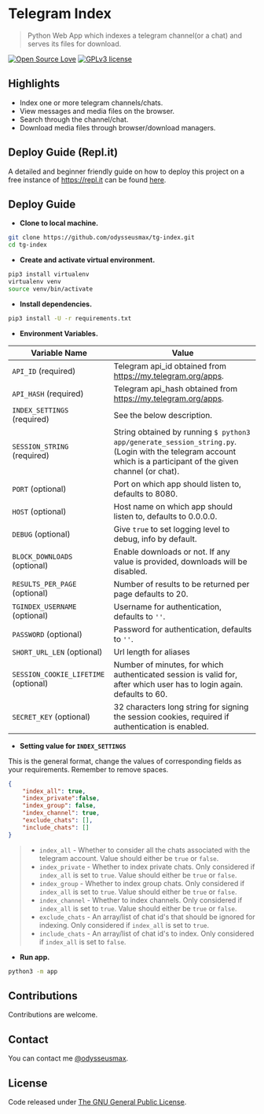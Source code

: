 # Telegram Index

> Python Web App which indexes a telegram channel(or a chat) and serves its files for download.

[![Open Source Love](https://badges.frapsoft.com/os/v1/open-source.png?v=103)](.)  [![GPLv3 license](https://img.shields.io/badge/License-GPLv3-blue.svg)](LICENSE)

## Highlights

* Index one or more telegram channels/chats.
* View messages and media files on the browser.
* Search through the channel/chat.
* Download media files through browser/download managers.

## Deploy Guide (Repl.it)

A detailed and beginner friendly guide on how to deploy this project on a free instance of https://repl.it can be found [here](guides/replit.md).

## Deploy Guide

* **Clone to local machine.**

``` bash
git clone https://github.com/odysseusmax/tg-index.git
cd tg-index
```

* **Create and activate virtual environment.**

``` bash
pip3 install virtualenv
virtualenv venv
source venv/bin/activate
```

* **Install dependencies.**

``` bash
pip3 install -U -r requirements.txt
```

* **Environment Variables.**

| Variable Name | Value
|------------- | -------------
| `API_ID` (required) | Telegram api_id obtained from <https://my.telegram.org/apps>.
| `API_HASH` (required) | Telegram api_hash obtained from <https://my.telegram.org/apps>.
| `INDEX_SETTINGS` (required) | See the below description.
| `SESSION_STRING` (required) | String obtained by running `$ python3 app/generate_session_string.py`. (Login with the telegram account which is a participant of the given channel (or chat).
| `PORT` (optional) | Port on which app should listen to, defaults to 8080.
| `HOST` (optional) | Host name on which app should listen to, defaults to 0.0.0.0.
| `DEBUG` (optional) | Give `true` to set logging level to debug, info by default.
| `BLOCK_DOWNLOADS` (optional) | Enable downloads or not. If any value is provided, downloads will be disabled.
| `RESULTS_PER_PAGE` (optional) | Number of results to be returned per page defaults to 20.
| `TGINDEX_USERNAME` (optional) | Username for authentication, defaults to `''`.
| `PASSWORD` (optional) | Password for authentication, defaults to `''`.
| `SHORT_URL_LEN` (optional) | Url length for aliases
| `SESSION_COOKIE_LIFETIME` (optional) | Number of minutes, for which authenticated session is valid for, after which user has to login again. defaults to 60.
| `SECRET_KEY` (optional) | 32 characters long string for signing the session cookies, required if authentication is enabled.

* **Setting value for `INDEX_SETTINGS`**

This is the general format, change the values of corresponding fields as your requirements. Remember to remove spaces.

``` json
{
    "index_all": true,
    "index_private":false,
    "index_group": false,
    "index_channel": true,
    "exclude_chats": [],
    "include_chats": []
}
```
>
> * `index_all` - Whether to consider all the chats associated with the telegram account. Value should either be `true` or `false`.
> * `index_private` - Whether to index private chats. Only considered if `index_all` is set to `true`. Value should either be `true` or `false`.
> * `index_group` - Whether to index group chats. Only considered if `index_all` is set to `true`. Value should either be `true` or `false`.
> * `index_channel` - Whether to index channels. Only considered if `index_all` is set to `true`. Value should either be `true` or `false`.
> * `exclude_chats` - An array/list of chat id's that should be ignored for indexing. Only considered if `index_all` is set to `true`.
> * `include_chats` - An array/list of chat id's to index. Only considered if `index_all` is set to `false`.

* **Run app.**

``` bash
python3 -m app
```

## Contributions

Contributions are welcome.

## Contact

You can contact me [@odysseusmax](https://tx.me/odysseusmax).

## License

Code released under [The GNU General Public License](LICENSE).
